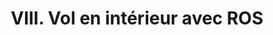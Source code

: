 ---
title: "VIII. Vol en intérieur avec ROS"
menu:
  main:
    name: "VIII. Vol en intérieur avec ROS"
    weight: 8
    identifier: "f450"
---